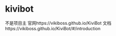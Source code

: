 # kivibot
不是项目主
官网https://vikiboss.github.io/KiviBot
文档https://vikiboss.github.io/KiviBot/#/introduction
